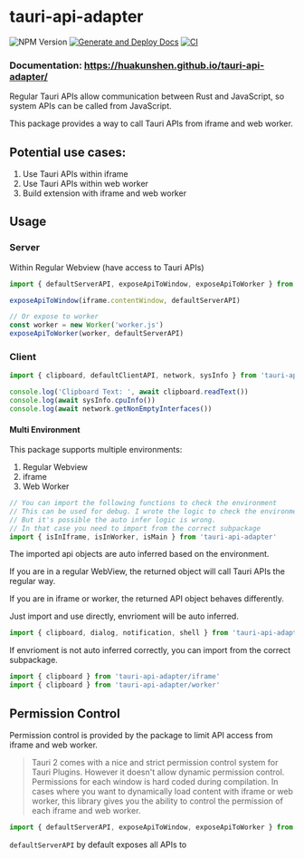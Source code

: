# tauri-api-adapter

![NPM Version](https://img.shields.io/npm/v/tauri-api-adapter)
[![Generate and Deploy Docs](https://github.com/HuakunShen/tauri-api-adapter/actions/workflows/docs.yml/badge.svg)](https://github.com/HuakunShen/tauri-api-adapter/actions/workflows/docs.yml)
[![CI](https://github.com/HuakunShen/tauri-api-adapter/actions/workflows/ci.yml/badge.svg)](https://github.com/HuakunShen/tauri-api-adapter/actions/workflows/ci.yml)

### Documentation: https://huakunshen.github.io/tauri-api-adapter/

Regular Tauri APIs allow communication between Rust and JavaScript, so system APIs can be called from JavaScript.

This package provides a way to call Tauri APIs from iframe and web worker.

## Potential use cases:

1. Use Tauri APIs within iframe
2. Use Tauri APIs within web worker
3. Build extension with iframe and web worker

## Usage

### Server

Within Regular Webview (have access to Tauri APIs)

```ts
import { defaultServerAPI, exposeApiToWindow, exposeApiToWorker } from 'tauri-api-adapter'

exposeApiToWindow(iframe.contentWindow, defaultServerAPI)

// Or expose to worker
const worker = new Worker('worker.js')
exposeApiToWorker(worker, defaultServerAPI)
```

### Client

```ts
import { clipboard, defaultClientAPI, network, sysInfo } from 'tauri-api-adapter'

console.log('Clipboard Text: ', await clipboard.readText())
console.log(await sysInfo.cpuInfo())
console.log(await network.getNonEmptyInterfaces())
```

#### Multi Environment

This package supports multiple environments:

1. Regular Webview
2. iframe
3. Web Worker

```ts
// You can import the following functions to check the environment
// This can be used for debug. I wrote the logic to check the environment in the package.
// But it's possible the auto infer logic is wrong.
// In that case you need to import from the correct subpackage
import { isInIframe, isInWorker, isMain } from 'tauri-api-adapter'
```

The imported api objects are auto inferred based on the environment.

If you are in a regular WebView, the returned object will call Tauri APIs the regular way.

If you are in iframe or worker, the returned API object behaves differently.

Just import and use directly, envrioment will be auto inferred.

```ts
import { clipboard, dialog, notification, shell } from 'tauri-api-adapter'
```

If envrioment is not auto inferred correctly, you can import from the correct subpackage.

```ts
import { clipboard } from 'tauri-api-adapter/iframe'
import { clipboard } from 'tauri-api-adapter/worker'
```

## Permission Control

Permission control is provided by the package to limit API access from iframe and web worker.

> Tauri 2 comes with a nice and strict permission control system for Tauri Plugins. However it doesn't allow dynamic permission control. Permissions for each window is hard coded during compilation. 
> In cases where you want to dynamically load content with iframe or web worker, this library gives you the ability to control the permission of each iframe and web worker.

```ts
import { defaultServerAPI, exposeApiToWindow, exposeApiToWorker } from 'tauri-api-adapter'
```

`defaultServerAPI` by default exposes all APIs to 




